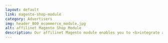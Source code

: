 ```yaml
---
layout: default
link: magento-shop-module
category: Advertisers
img: header_800_ecommerce_module.jpg
alt: affilinet Magento Shop Module
description: Our affilinet Magento module enables you to <b>integrate all of the essential affiliate marketing features</b> into the Magento store environment, without code modification.
---
```



